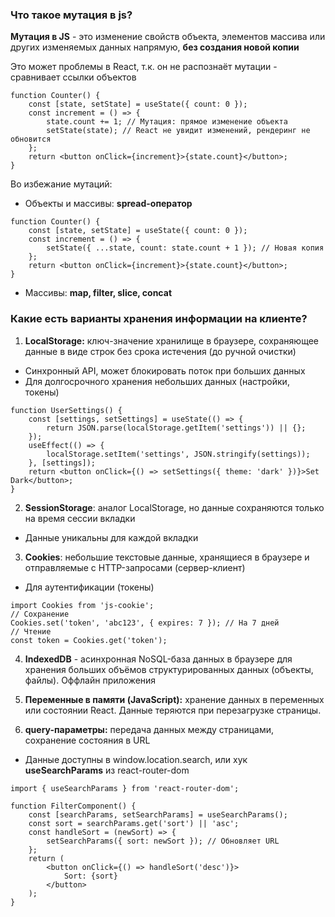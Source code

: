### Что такое мутация в js?

**Мутация в JS** - это изменение свойств объекта, элементов массива или других изменяемых данных напрямую, **без создания новой копии**

Это может проблемы в React, т.к. он не распознаёт мутации - сравнивает ссылки объектов
```JS
function Counter() {
    const [state, setState] = useState({ count: 0 });
    const increment = () => {
        state.count += 1; // Мутация: прямое изменение объекта
        setState(state); // React не увидит изменений, рендеринг не обновится
    };
    return <button onClick={increment}>{state.count}</button>;
}
```

Во избежание мутаций:
- Объекты и массивы: **spread-оператор**
```JS
function Counter() {
    const [state, setState] = useState({ count: 0 });
    const increment = () => {
        setState({ ...state, count: state.count + 1 }); // Новая копия
    };
    return <button onClick={increment}>{state.count}</button>;
}
```
- Массивы: **map, filter, slice, concat**

### Какие есть варианты хранения информации на клиенте?

1. **LocalStorage:** ключ-значение хранилище в браузере, сохраняющее данные в виде строк без срока истечения (до ручной очистки)
- Синхронный API, может блокировать поток при больших данных
- Для долгосрочного хранения небольших данных (настройки, токены)

```JS
function UserSettings() {
    const [settings, setSettings] = useState(() => {
        return JSON.parse(localStorage.getItem('settings')) || {};
    });
    useEffect(() => {
        localStorage.setItem('settings', JSON.stringify(settings));
    }, [settings]);
    return <button onClick={() => setSettings({ theme: 'dark' })}>Set Dark</button>;
}
```

2. **SessionStorage**: аналог LocalStorage, но данные сохраняются только на время сессии вкладки
- Данные уникальны для каждой вкладки

3. **Cookies**: небольшие текстовые данные, хранящиеся в браузере и отправляемые с HTTP-запросами (сервер-клиент)
- Для аутентификации (токены)
```JS
import Cookies from 'js-cookie';
// Сохранение
Cookies.set('token', 'abc123', { expires: 7 }); // На 7 дней
// Чтение
const token = Cookies.get('token');
```

4. **IndexedDB** - асинхронная NoSQL-база данных в браузере для хранения больших объёмов структурированных данных (объекты, файлы). Оффлайн приложения

5. **Переменные в памяти (JavaScript):** хранение данных в переменных или состоянии React. Данные теряются при перезагрузке страницы.

6. **query-параметры:** передача данных между страницами, сохранение состояния в URL
- Данные доступны в window.location.search, или хук **useSearchParams** из react-router-dom

```JS
import { useSearchParams } from 'react-router-dom';

function FilterComponent() {
    const [searchParams, setSearchParams] = useSearchParams();
    const sort = searchParams.get('sort') || 'asc';
    const handleSort = (newSort) => {
        setSearchParams({ sort: newSort }); // Обновляет URL
    };
    return (
        <button onClick={() => handleSort('desc')}>
            Sort: {sort}
        </button>
    );
}
```